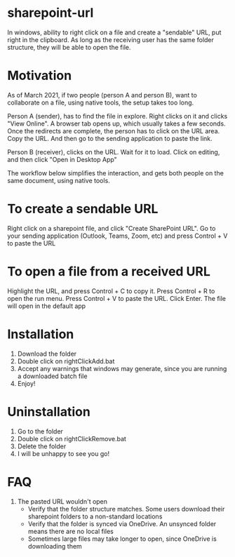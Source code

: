 # sharepoint-url
In windows, ability to right click on a file and create a "sendable" URL, put right in the clipboard. As long as the receiving user has the same folder structure, they will be able to open the file.

# Motivation
As of March 2021, if two people (person A and person B), want to collaborate on a file, using native tools, the setup takes too long. 

Person A (sender), has to find the file in explore. Right clicks on it and clicks "View Online". A browser tab opens up, which usually takes a few seconds. Once the redirects are complete, the person has to click on the URL area. Copy the URL. And then go to the sending application to paste the link.

Person B (receiver), clicks on the URL. Wait for it to load. Click on editing, and then click "Open in Desktop App"

The workflow below simplifies the interaction, and gets both people on the same document, using native tools. 

# To create a sendable URL
Right click on a sharepoint file, and click "Create SharePoint URL". Go to your sending application (Outlook, Teams, Zoom, etc) and press Control + V to paste the URL

# To open a file from a received URL
Highlight the URL, and press Control + C to copy it. Press Control + R to open the run menu. Press Control + V to paste the URL. Click Enter. The file will open in the default app

# Installation
1. Download the folder
1. Double click on rightClickAdd.bat
1. Accept any warnings that windows may generate, since you are running a downloaded batch file
1. Enjoy!

# Uninstallation
1. Go to the folder
1. Double click on rightClickRemove.bat
1. Delete the folder
1. I will be unhappy to see you go!

# FAQ
1. The pasted URL wouldn't open
   - Verify that the folder structure matches. Some users download their sharepoint folders to a non-standard locations
   - Verify that the folder is synced via OneDrive. An unsynced folder means there are no local files
   - Sometimes large files may take longer to open, since OneDrive is downloading them


